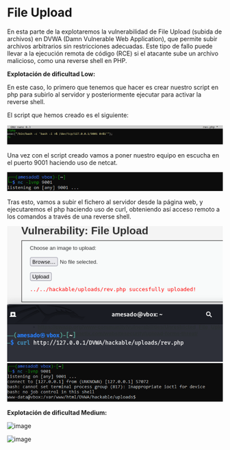 # File Upload

En esta parte de la explotaremos la vulnerabilidad de File Upload (subida de archivos) en DVWA (Damn Vulnerable Web Application), que permite subir archivos arbitrarios sin restricciones adecuadas. Este tipo de fallo puede llevar a la ejecución remota de código (RCE) si el atacante sube un archivo malicioso, como una reverse shell en PHP.

**Explotación de dificultad Low:**

En este caso, lo primero que tenemos que hacer es crear nuestro script en php para subirlo al servidor y posteriormente ejecutar para activar la reverse shell.

El script que hemos creado es el siguiente:

![SC](./Assets/File%20Upload/LOW%20-%201.PNG)

Una vez con el script creado vamos a poner nuestro equipo en escucha en el puerto 9001 haciendo uso de netcat.

![SC](./Assets/File%20Upload/LOW%20-%202.PNG)

Tras esto, vamos a subir el fichero al servidor desde la página web, y ejecutaremos el php haciendo uso de curl, obteniendo así acceso remoto a los comandos a través de una reverse shell.

![SC](./Assets/File%20Upload/LOW%20-%203.png)
![SC](./Assets/File%20Upload/LOW%20-%204.PNG)

**Explotación de dificultad Medium:**

![image](https://github.com/user-attachments/assets/ca64edf2-f727-4d2c-9277-f1421dba421a)

![image](https://github.com/user-attachments/assets/bebc74d2-058c-44d2-8d2c-d16ebac5ad71)
